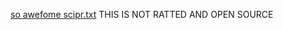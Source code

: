 [so awefome scipr.txt](https://github.com/user-attachments/files/19526879/so.awefome.scipr.txt)
THIS IS NOT RATTED AND OPEN SOURCE
